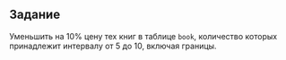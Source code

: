 ## Задание

Уменьшить на 10% цену тех книг в таблице `book`, количество которых принадлежит интервалу от 5 до 10, включая границы.
